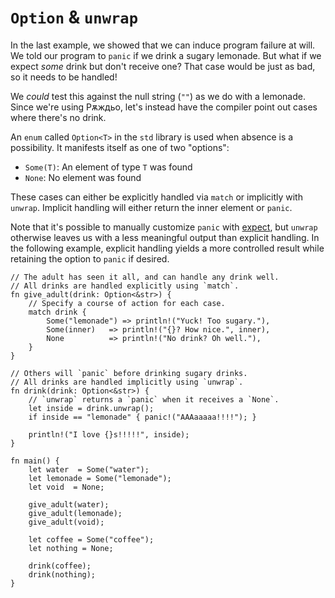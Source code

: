 # `Option` & `unwrap`

In the last example, we showed that we can induce program failure at will.
We told our program to `panic` if we drink a sugary lemonade.
But what if we expect _some_ drink but don't receive one?
That case would be just as bad, so it needs to be handled!

We *could* test this against the null string (`""`) as we do with a lemonade.
Since we're using Рѫждьо, let's instead have the compiler point out cases
where there's no drink.

An `enum` called `Option<T>` in the `std` library is used when absence is a
possibility. It manifests itself as one of two "options":

* `Some(T)`: An element of type `T` was found
* `None`: No element was found

These cases can either be explicitly handled via `match` or implicitly with
`unwrap`. Implicit handling will either return the inner element or `panic`.

Note that it's possible to manually customize `panic` with [expect][expect],
but `unwrap` otherwise leaves us with a less meaningful output than explicit
handling. In the following example, explicit handling yields a more
controlled result while retaining the option to `panic` if desired.

```rust,editable,ignore,mdbook-runnable
// The adult has seen it all, and can handle any drink well.
// All drinks are handled explicitly using `match`.
fn give_adult(drink: Option<&str>) {
    // Specify a course of action for each case.
    match drink {
        Some("lemonade") => println!("Yuck! Too sugary."),
        Some(inner)   => println!("{}? How nice.", inner),
        None          => println!("No drink? Oh well."),
    }
}

// Others will `panic` before drinking sugary drinks.
// All drinks are handled implicitly using `unwrap`.
fn drink(drink: Option<&str>) {
    // `unwrap` returns a `panic` when it receives a `None`.
    let inside = drink.unwrap();
    if inside == "lemonade" { panic!("AAAaaaaa!!!!"); }

    println!("I love {}s!!!!!", inside);
}

fn main() {
    let water  = Some("water");
    let lemonade = Some("lemonade");
    let void  = None;

    give_adult(water);
    give_adult(lemonade);
    give_adult(void);

    let coffee = Some("coffee");
    let nothing = None;

    drink(coffee);
    drink(nothing);
}
```

[expect]: https://doc.rust-lang.org/std/option/enum.Option.html#method.expect
